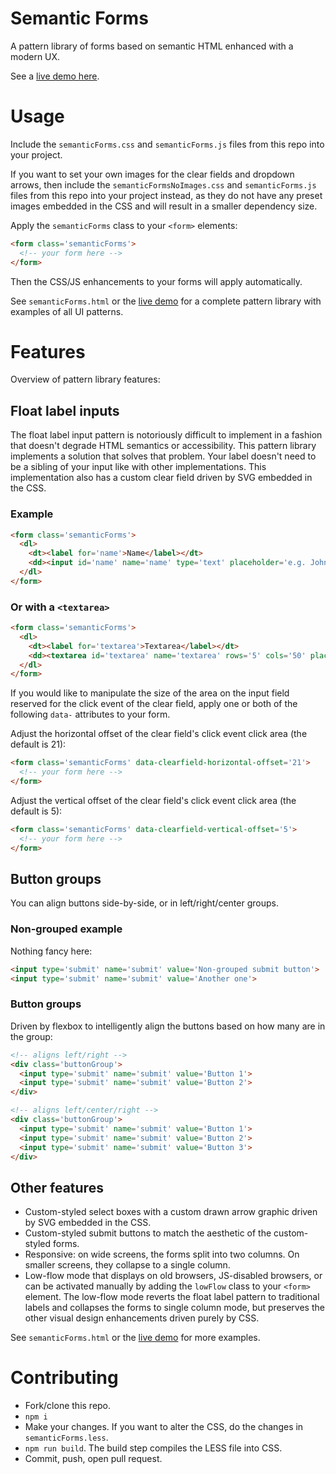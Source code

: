 # Semantic Forms

A pattern library of forms based on semantic HTML enhanced with a modern UX.

See a [live demo here](https://kethinov.github.io/semanticforms/semanticForms.html).

# Usage

Include the `semanticForms.css` and `semanticForms.js` files from this repo into your project.

If you want to set your own images for the clear fields and dropdown arrows, then include the `semanticFormsNoImages.css` and `semanticForms.js` files from this repo into your project instead, as they do not have any preset images embedded in the CSS and will result in a smaller dependency size.

Apply the `semanticForms` class to your `<form>` elements:

```html
<form class='semanticForms'>
  <!-- your form here -->
</form>
```

Then the CSS/JS enhancements to your forms will apply automatically.

See `semanticForms.html` or the [live demo](https://kethinov.github.io/semanticforms/semanticForms.html) for a complete pattern library with examples of all UI patterns.

# Features

Overview of pattern library features:

## Float label inputs

The float label input pattern is notoriously difficult to implement in a fashion that doesn't degrade HTML semantics or accessibility. This pattern library implements a solution that solves that problem. Your label doesn't need to be a sibling of your input like with other implementations. This implementation also has a custom clear field driven by SVG embedded in the CSS.

### Example

```html
<form class='semanticForms'>
  <dl>
    <dt><label for='name'>Name</label></dt>
    <dd><input id='name' name='name' type='text' placeholder='e.g. John Smith'></dd>
  </dl>
</form>
```

### Or with a `<textarea>`

```html
<form class='semanticForms'>
  <dl>
    <dt><label for='textarea'>Textarea</label></dt>
    <dd><textarea id='textarea' name='textarea' rows='5' cols='50' placeholder='e.g. Long string of text'></textarea></dd>
  </dl>
</form>
```

If you would like to manipulate the size of the area on the input field reserved for the click event of the clear field, apply one or both of the following `data-` attributes to your form.

Adjust the horizontal offset of the clear field's click event click area (the default is 21):

```html
<form class='semanticForms' data-clearfield-horizontal-offset='21'>
  <!-- your form here -->
</form>
```

Adjust the vertical offset of the clear field's click event click area (the default is 5):

```html
<form class='semanticForms' data-clearfield-vertical-offset='5'>
  <!-- your form here -->
</form>
```

## Button groups

You can align buttons side-by-side, or in left/right/center groups.

### Non-grouped example

Nothing fancy here:

```html
<input type='submit' name='submit' value='Non-grouped submit button'>
<input type='submit' name='submit' value='Another one'>
```

### Button groups

Driven by flexbox to intelligently align the buttons based on how many are in the group:

```html
<!-- aligns left/right -->
<div class='buttonGroup'>
  <input type='submit' name='submit' value='Button 1'>
  <input type='submit' name='submit' value='Button 2'>
</div>

<!-- aligns left/center/right -->
<div class='buttonGroup'>
  <input type='submit' name='submit' value='Button 1'>
  <input type='submit' name='submit' value='Button 2'>
  <input type='submit' name='submit' value='Button 3'>
</div>
```

## Other features

- Custom-styled select boxes with a custom drawn arrow graphic driven by SVG embedded in the CSS.
- Custom-styled submit buttons to match the aesthetic of the custom-styled forms.
- Responsive: on wide screens, the forms split into two columns. On smaller screens, they collapse to a single column.
- Low-flow mode that displays on old browsers, JS-disabled browsers, or can be activated manually by adding the `lowFlow` class to your `<form>` element. The low-flow mode reverts the float label pattern to traditional labels and collapses the forms to single column mode, but preserves the other visual design enhancements driven purely by CSS.

See `semanticForms.html` or the [live demo](https://kethinov.github.io/semanticforms/semanticForms.html) for more examples.

# Contributing

- Fork/clone this repo.
- `npm i`
- Make your changes. If you want to alter the CSS, do the changes in `semanticForms.less`.
- `npm run build`. The build step compiles the LESS file into CSS.
- Commit, push, open pull request.

